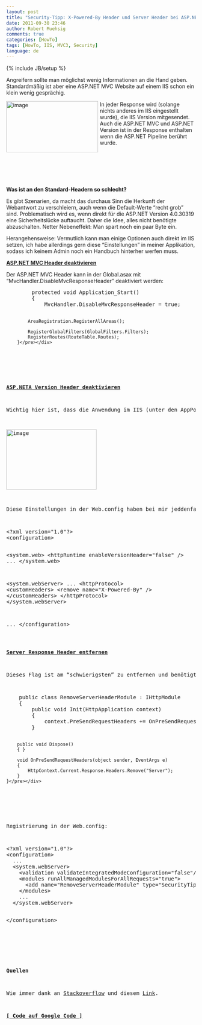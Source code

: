 ```yaml
---
layout: post
title: "Security-Tipp: X-Powered-By Header und Server Header bei ASP.NET MVC & IIS entfernen"
date: 2011-09-30 23:46
author: Robert Muehsig
comments: true
categories: [HowTo]
tags: [HowTo, IIS, MVC3, Security]
language: de
---
```

{% include JB/setup %}
<p>Angreifern sollte man möglichst wenig Informationen an die Hand geben. Standardmäßig ist aber eine ASP.NET MVC Website auf einem IIS schon ein klein wenig gesprächig. </p> <p><a href="{{BASE_PATH}}/assets/wp-images-de/image1359.png"><img style="background-image: none; border-bottom: 0px; border-left: 0px; margin: 0px 5px 0px 0px; padding-left: 0px; padding-right: 0px; display: inline; float: left; border-top: 0px; border-right: 0px; padding-top: 0px" title="image" border="0" alt="image" align="left" src="{{BASE_PATH}}/assets/wp-images-de/image_thumb541.png" width="244" height="136"></a></p> <p>In jeder Response wird (solange nichts anderes im IIS eingestellt wurde), die IIS Version mitgesendet. Auch die ASP.NET MVC und ASP.NET Version ist in der Response enthalten wenn die ASP.NET Pipeline berührt wurde.</p> <p>&nbsp;</p> <p>&nbsp;</p> <p>&nbsp;</p> <p><strong>Was ist an den Standard-Headern so schlecht?</strong></p> <p>Es gibt Szenarien, da macht das durchaus Sinn die Herkunft der Webantwort zu verschleiern, auch wenn die Default-Werte “recht grob” sind. Problematisch wird es, wenn direkt für die ASP.NET Version 4.0.30319 eine Sicherheitslücke auftaucht. Daher die Idee, alles nicht benötigte abzuschalten. Netter Nebeneffekt: Man spart noch ein paar Byte ein.</p> <p>Herangehensweise: Vermutlich kann man einige Optionen auch direkt im IIS setzen, ich habe allerdings gern diese “Einstellungen” in meiner Applikation, sodass ich keinem Admin noch ein Handbuch hinterher werfen muss.</p> <p><strong><u>ASP.NET MVC Header deaktivieren</u></strong></p> <p>Der ASP.NET MVC Header kann in der Global.asax mit “MvcHandler.DisableMvcResponseHeader” deaktiviert werden:</p> <div style="padding-bottom: 0px; margin: 0px; padding-left: 0px; padding-right: 0px; display: inline; float: none; padding-top: 0px" id="scid:812469c5-0cb0-4c63-8c15-c81123a09de7:5197ea68-114a-4aca-bdb6-17efffe30c0e" class="wlWriterEditableSmartContent"><pre name="code" class="c#">        protected void Application_Start()
        {
            MvcHandler.DisableMvcResponseHeader = true;

            AreaRegistration.RegisterAllAreas();

            RegisterGlobalFilters(GlobalFilters.Filters);
            RegisterRoutes(RouteTable.Routes);
        }</pre></div>
<p>&nbsp;</p>
<p><strong><u>ASP.NETA Version Header deaktivieren</u></strong></p>
<p>Wichtig hier ist, dass die Anwendung im IIS (unter den AppPools) als Integrated Pipeline bzw. während der Entwicklung mindestens auf IIS Express läuft:</p>
<p><a href="{{BASE_PATH}}/assets/wp-images-de/image1360.png"><img style="background-image: none; border-bottom: 0px; border-left: 0px; margin: 0px; padding-left: 0px; padding-right: 0px; display: inline; border-top: 0px; border-right: 0px; padding-top: 0px" title="image" border="0" alt="image" src="{{BASE_PATH}}/assets/wp-images-de/image_thumb542.png" width="240" height="160"></a></p>
<p>Diese Einstellungen in der Web.config haben bei mir jeddenfalls das gewünschte Ergebnis erzielt:</p>
<div style="padding-bottom: 0px; margin: 0px; padding-left: 0px; padding-right: 0px; display: inline; float: none; padding-top: 0px" id="scid:812469c5-0cb0-4c63-8c15-c81123a09de7:ed2698b2-0d5b-4525-a0ae-b06a5f9b383c" class="wlWriterEditableSmartContent"><pre name="code" class="c#">&lt;?xml version="1.0"?&gt;
&lt;configuration&gt;

  &lt;system.web&gt;
    &lt;httpRuntime enableVersionHeader="false" /&gt;
    ...
  &lt;/system.web&gt;

  &lt;system.webServer&gt;
    ...
    &lt;httpProtocol&gt;
      &lt;customHeaders&gt;
        &lt;remove name="X-Powered-By" /&gt;
      &lt;/customHeaders&gt;
    &lt;/httpProtocol&gt;
  &lt;/system.webServer&gt;

 ...
&lt;/configuration&gt;
</pre></div>

<p><strong><u>Server Response Header entfernen</u></strong></p>
<p>Dieses Flag ist am “schwierigsten” zu entfernen und benötigt ein HttpModule, welches diesen Header entweder entfernt oder manipuliert:</p>
<div style="padding-bottom: 0px; margin: 0px; padding-left: 0px; padding-right: 0px; display: inline; float: none; padding-top: 0px" id="scid:812469c5-0cb0-4c63-8c15-c81123a09de7:6002cdd0-3f12-40dd-89c9-e8e338e16c85" class="wlWriterEditableSmartContent"><pre name="code" class="c#">    public class RemoveServerHeaderModule : IHttpModule
    {
        public void Init(HttpApplication context)
        {
            context.PreSendRequestHeaders += OnPreSendRequestHeaders;
        }

        public void Dispose()
        { }

        void OnPreSendRequestHeaders(object sender, EventArgs e)
        {
            HttpContext.Current.Response.Headers.Remove("Server");
        }
    }</pre></div>
<p>&nbsp;</p>
<p>Registrierung in der Web.config:</p>
<div style="padding-bottom: 0px; margin: 0px; padding-left: 0px; padding-right: 0px; display: inline; float: none; padding-top: 0px" id="scid:812469c5-0cb0-4c63-8c15-c81123a09de7:ac507752-f641-40f7-8e58-00bb6f4823d4" class="wlWriterEditableSmartContent"><pre name="code" class="c">&lt;?xml version="1.0"?&gt;
&lt;configuration&gt;
  ...
  &lt;system.webServer&gt;
    &lt;validation validateIntegratedModeConfiguration="false"/&gt;
    &lt;modules runAllManagedModulesForAllRequests="true"&gt;
      &lt;add name="RemoveServerHeaderModule" type="SecurityTipp.RemoveServerHeaderModule"/&gt;
    &lt;/modules&gt;
	...
  &lt;/system.webServer&gt;

&lt;/configuration&gt;
</pre></div>
<p>&nbsp;</p>
<p><strong>Quellen</strong></p>
<p>Wie immer dank an <a href="http://serverfault.com/questions/24885/how-to-remove-iis-asp-net-response-headers">Stackoverflow</a> und diesem <a href="http://www.4guysfromrolla.com/articles/120209-1.aspx">Link</a>.</p>
<p><strong><a href="http://code.google.com/p/code-inside/source/browse/#git%2F2011%2FSecurityTipp">[ Code auf Google Code ]</a></strong></p>
